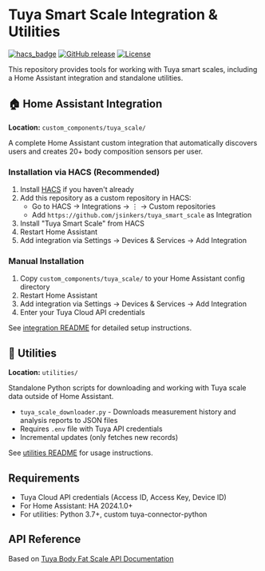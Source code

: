 # Tuya Smart Scale Integration & Utilities

[![hacs_badge](https://img.shields.io/badge/HACS-Custom-orange.svg)](https://github.com/custom-components/hacs)
[![GitHub release](https://img.shields.io/github/release/jsinkers/tuya_smart_scale.svg)](https://github.com/jsinkers/tuya_smart_scale/releases/)
[![License](https://img.shields.io/badge/license-MIT-green.svg)](LICENSE)

This repository provides tools for working with Tuya smart scales, including a Home Assistant integration and standalone utilities.

## 🏠 Home Assistant Integration

**Location:** `custom_components/tuya_scale/`

A complete Home Assistant custom integration that automatically discovers users and creates 20+ body composition sensors per user.

### Installation via HACS (Recommended)

1. Install [HACS](https://hacs.xyz/) if you haven't already
2. Add this repository as a custom repository in HACS:
   - Go to HACS → Integrations → ⋮ → Custom repositories
   - Add `https://github.com/jsinkers/tuya_smart_scale` as Integration
3. Install "Tuya Smart Scale" from HACS
4. Restart Home Assistant
5. Add integration via Settings → Devices & Services → Add Integration

### Manual Installation

1. Copy `custom_components/tuya_scale/` to your Home Assistant config directory
2. Restart Home Assistant
3. Add integration via Settings → Devices & Services → Add Integration
4. Enter your Tuya Cloud API credentials

See [integration README](custom_components/tuya_scale/README.md) for detailed setup instructions.

## 🔧 Utilities

**Location:** `utilities/`

Standalone Python scripts for downloading and working with Tuya scale data outside of Home Assistant.

- `tuya_scale_downloader.py` - Downloads measurement history and analysis reports to JSON files
- Requires `.env` file with Tuya API credentials
- Incremental updates (only fetches new records)

See [utilities README](utilities/README.md) for usage instructions.

## Requirements

- Tuya Cloud API credentials (Access ID, Access Key, Device ID)
- For Home Assistant: HA 2024.1.0+
- For utilities: Python 3.7+, custom tuya-connector-python

## API Reference

Based on [Tuya Body Fat Scale API Documentation](https://developer.tuya.com/en/docs/cloud/body-fat-scale?id=K9jgsgbn2mxcl)

